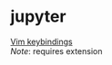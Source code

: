 # jupyter

[Vim keybindings](https://github.com/jwkvam/jupyterlab-vim)<br>  *Note*: requires extension